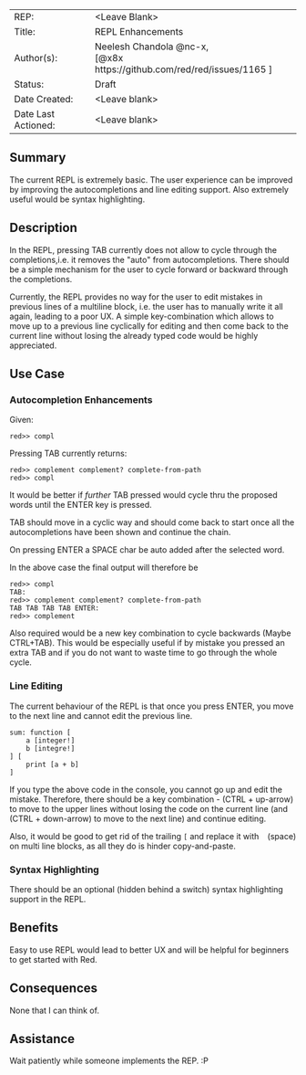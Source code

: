 <table>
  <tr>
    <td>REP:</td>
    <td>&lt;Leave Blank&gt;</td>
  </tr>
  <tr>
    <td>Title:</td>
    <td>REPL Enhancements</td>
  </tr>
  <tr>
    <td>Author(s):</td>
    <td>Neelesh Chandola @nc-x,<br> [@x8x https://github.com/red/red/issues/1165 ]</td>
  </tr>
  <tr>
    <td>Status:</td>
    <td>Draft</td>
  </tr>
  <tr>
    <td>Date Created:</td>
    <td>&lt;Leave blank&gt;</td>
  </tr>
  <tr>
    <td>Date Last Actioned:</td>
    <td>&lt;Leave blank&gt;</td>
  </tr>
</table>

## Summary

The current REPL is extremely basic. The user experience can be improved by improving the autocompletions and line editing support. Also extremely useful would be syntax highlighting.

## Description

In the REPL, pressing TAB currently does not allow to cycle through the completions,i.e. it removes the "auto" from autocompletions. There should be a simple mechanism for the user to cycle forward or backward through the completions.

Currently, the REPL provides no way for the user to edit mistakes in previous lines of a multiline block, i.e. the user has to manually write it all again, leading to a poor UX. A simple key-combination which allows to move up to a previous line cyclically for editing and then come back to the current line without losing the already typed code would be highly appreciated.

## Use Case 

### Autocompletion Enhancements

Given:

```red>> compl```

Pressing TAB currently returns:

```
red>> complement complement? complete-from-path 
red>> compl
```

It would be better if *further* TAB pressed would cycle thru the proposed words until the ENTER key is pressed.

TAB should move in a cyclic way and should come back to start once all the autocompletions have been shown and continue the chain.

On pressing ENTER a SPACE char be auto added after the selected word.

In the above case the final output will therefore be 

```
red>> compl
TAB:
red>> complement complement? complete-from-path 
TAB TAB TAB TAB ENTER:
red>> complement 
```

Also required would be a new key combination to cycle backwards (Maybe CTRL+TAB). This would be especially useful if by mistake you pressed an extra TAB and if you do not want to waste time to go through the whole cycle.

### Line Editing 

The current behaviour of the REPL is that once you press ENTER, you move to the next line and cannot edit the previous line.

```
sum: function [
    a [integer!]
    b [integre!]
] [
    print [a + b]
]
```

If you type the above code in the console, you cannot go up and edit the mistake.
Therefore, there should be a key combination - (CTRL + up-arrow) to move to the upper lines without losing the code on the current line (and (CTRL + down-arrow) to move to the next line) and continue editing.

Also, it would be good to get rid of the trailing `[` and replace it with ` ` (space) on multi line blocks, as all they do is hinder copy-and-paste.

### Syntax Highlighting

There should be an optional (hidden behind a switch) syntax highlighting support in the REPL.

## Benefits

Easy to use REPL would lead to better UX and will be helpful for beginners to get started with Red.

## Consequences

None that I can think of.

## Assistance

Wait patiently while someone implements the REP. :P